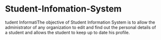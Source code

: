 # Student-Infomation-System
tudent InformatiThe objective of Student Information System is to allow the administrator of any organization to edit and find out the personal details of a student and allows the student to keep up to date his profile. 
